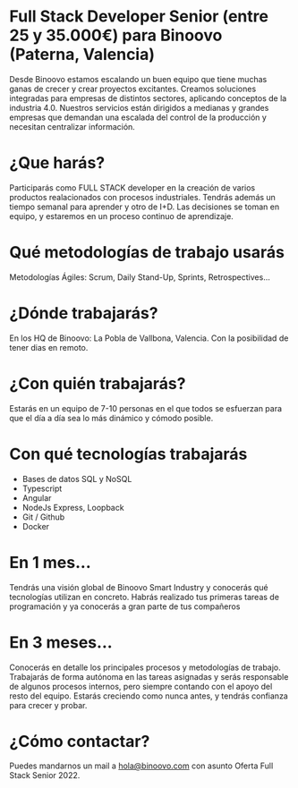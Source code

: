 # Full Stack Developer Senior (entre 25 y 35.000€) para Binoovo (Paterna, Valencia)


Desde Binoovo estamos escalando un buen equipo que tiene muchas ganas de crecer y crear proyectos excitantes. Creamos soluciones integradas para empresas de distintos sectores, aplicando conceptos de la industria 4.0.
Nuestros servicios están dirigidos a medianas y grandes empresas que demandan una escalada del control de la producción y necesitan centralizar información.

# ¿Que harás?
Participarás como FULL STACK developer en la creación de varios productos realacionados con procesos industriales. Tendrás además un tiempo semanal para aprender y otro de I+D. Las decisiones se toman en equipo, y estaremos en un proceso continuo de aprendizaje. 


# Qué metodologías de trabajo usarás
Metodologías Ágiles: Scrum, Daily Stand-Up, Sprints, Retrospectives...


# ¿Dónde trabajarás? 
En los HQ de Binoovo: La Pobla de Vallbona, Valencia. Con la posibilidad de tener dias en remoto.

# ¿Con quién trabajarás?
Estarás en un equipo de 7-10 personas en el que todos se esfuerzan para que el día a día sea lo más dinámico y cómodo  posible.

# Con qué tecnologías trabajarás
- Bases de datos SQL y NoSQL
- Typescript
- Angular
- NodeJs Express, Loopback
- Git / Github
- Docker 

# En 1 mes...
Tendrás una visión global de Binoovo Smart Industry y conocerás qué tecnologías utilizan en concreto. Habrás realizado tus primeras tareas de programación y ya conocerás a gran parte de tus compañeros

# En 3 meses...
Conocerás en detalle los principales procesos y metodologías de trabajo.
Trabajarás de forma autónoma en las tareas asignadas y serás responsable de algunos procesos internos, pero siempre contando con el apoyo del resto del equipo. Estarás creciendo como nunca antes, y tendrás confianza para crecer y probar.

# ¿Cómo contactar?
Puedes mandarnos un mail a hola@binoovo.com con asunto Oferta Full Stack Senior 2022. 

